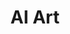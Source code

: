 ---
layout: media
title: "AI Art"
tags:
  categories: 3d, AI
blurb: "Various art made with Stable Diffusion"
show_blurb: true
ads: false
share: false
show_url: false
photoset:
  id: https://www.flickr.com/photos/136394409@N04/albums/72177720317880869
featured: false
---
